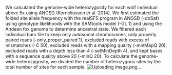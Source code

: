 We calculated the genome-wide heterozygosity for each wolf individual above 5x using ANGSD (Korneliussen et al. 2014). We first estimated the folded site allele frequency with the realSFS program in ANGSD (-doSaf) using genotype likelihoods with the SAMtools model (-GL 1) and using the Andean fox genome to determine ancestral state. We filtered each individual bam file to keep only autosomal chromosomes, only properly paired reads (-only_proper_paired 1), excluded reads with excess of mismatches (-C 50), excluded reads with a mapping quality (-minMapQ 20), excluded reads with a depth less than 4 (-setMinDepth 4), and kept bases with a sequence quality above 20 (-minQ 20). To calculate the genome-wide heterozygosity, we divided the number of heterozygous sites by the total number of sites for each sample. ![Uploading image.png…]()

